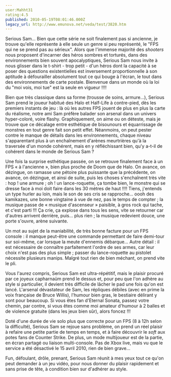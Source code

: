 ```yaml
---
user:Mahht31
rating:4.5
published: 2010-05-19T08:01:46.000Z
legacy_url: http://www.emunova.net/veda/test/3820.htm
---
```

Serious Sam... Bien que cette série ne soit finalement pas si ancienne, je trouve qu'elle représente à elle seule un genre si peu représenté, le "FPS qui ne se prend pas au sérieux". Alors que l'immense majorité des _shooters_ nous proposent d'incarner des héros sombres et torturés, dans des environnements bien souvent apocalyptiques, Serious Sam nous invite à nous glisser dans le t-shirt - trop petit - d'un héros dont la capacité à se poser des questions existentielles est inversement proportionnelle à son aptitude à défourailler absolument tout ce qui bouge à l'écran, le tout dans des environnements de carte postale. Bienvenue dans un monde où la loi du "moi vois, moi tue" est la seule en vigueur !!!!  

  

Bien que très classique dans sa forme (trousse de soins, armure...), Serious Sam prend le joueur habitué des Halo et Half-Life à contre-pied, dès les premiers instants de jeu : là où les autres FPS jouent de plus en plus la carte du réalisme, notre ami Sam préfère balader son arsenal dans un univers hyper-coloré, voire flashy. Graphiquement, on aime ou on déteste, mais je trouve que ce décalage entre esthétique de bisounours et équarrissage de monstres en tout genre fait son petit effet. Néanmoins, on peut pester contre le manque de détails dans les environnements, chaque niveau s'apparentant plus à un enchaînement d'arènes meurtrières qu'à la traversée d'un monde cohérent, mais en y réfléchissant bien, qu'y a-t-il de cohérent dans le monde de Serious Sam ?  

  

Une fois la surprise esthétique passée, on se retrouve finalement face à un FPS « à l'ancienne », bien plus proche de Doom que de Halo. On avance, on dézingue, on ramasse une pétoire plus puissante que la précédente, on avance, on dézingue, et ainsi de suite, puis les choses s'enchaînent très vite : hop ! une armure ; oh ! un lance-roquette, ça tombe bien, le monstre qui se dresse face à moi doit faire dans les 30 mètres de haut !!!! Tiens, j'entends un type hurler au loin, mais le son de ses cris se rapproche... oooh des kamikazes, une bonne vingtaine à vue de nez, pas le temps de compter ; la musique passe de « musique d'ascenseur » paisible, à gros rock qui tache, et c'est parti !!! Ça crie, ça explose dans tous les sens, vite se retourner car d'autres arrivent derrière, puis... plus rien ; la musique redevient douce, une porte s'ouvre, arène suivante.  

  

Un mot au sujet de la maniabilité, de très bonne facture pour un FPS console : il manque peut-être une commande permettant de faire demi-tour sur soi-même, car lorsque la meute d'ennemis débarque... Autre détail : il est nécessaire de connaître parfaitement l'ordre de ses armes, car leur choix n'est pas des plus simple ; passer du lance-roquette au pistolet nécessite plusieurs manips. Malgré tout rien de bien méchant, on prend vite le pli.  

  

Vous l'aurez compris, Serious Sam est ultra-répétitif, mais le plaisir procuré par ce joyeux capharnaüm prend le dessus et, pour peu que l'on adhère au style si particulier, il devient très difficile de lâcher le pad une fois qu'on est lancé. L'arsenal dévastateur de Sam, les répliques débiles (avec en prime la voix française de Bruce Willis), l'humour bien gras, le bestiaire délirant y sont pour beaucoup. Si vous êtes fan d'Eternal Sonata, passez votre chemin, par contre, si vous êtes comme moi amateur d'humour à 2 balles et de violence gratuite (dans les jeux bien sûr), alors foncez !!!  

  

Doté d'une durée de vie solo plus que correcte pour un FPS (8 à 12h selon la difficulté), Serious Sam se rejoue sans problème, on prend un réel plaisir à refaire une petite partie de temps en temps, et à faire découvrir le _soft_ aux potes fans de Counter Strike. De plus, un mode multijoueur est de la partie, en écran partagé ou liaison multi-console. Pas de Xbox live, mais vu que le service a été désactivé le 15 avril 2010, rien de bien grave...  

  

Fun, défoulant, drôle, prenant, Serious Sam réunit à mes yeux tout ce qu'on peut demander à un jeu vidéo, pour nous donner du plaisir rapidement et sans prise de tête, à condition bien sur d'adhérer au style.